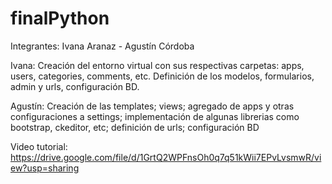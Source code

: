 # finalPython

Integrantes: Ivana Aranaz - Agustín Córdoba

Ivana: Creación del entorno virtual con sus respectivas carpetas: apps, users, categories, comments, etc. Definición de los modelos, formularios, admin y urls, configuración BD.


Agustín: Creación de las templates; views; agregado de apps y otras configuraciones a settings; implementación de algunas librerias como bootstrap, ckeditor, etc; definición de urls; configuración BD

Video tutorial:
https://drive.google.com/file/d/1GrtQ2WPFnsOh0q7q51kWii7EPvLvsmwR/view?usp=sharing

